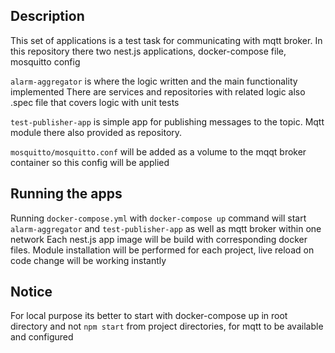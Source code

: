 ## Description

This set of applications is a test task for communicating with mqtt broker.
In this repository there two nest.js applications, docker-compose file, mosquitto config

`alarm-aggregator` is where the logic written and the main functionality implemented
There are services and repositories with related logic also .spec file that covers logic with unit tests

`test-publisher-app` is simple app for publishing messages to the topic. Mqtt module there also provided as repository.

`mosquitto/mosquitto.conf` will be added as a volume to the mqqt broker container so this config will be applied

## Running the apps

Running `docker-compose.yml` with `docker-compose up` command will start `alarm-aggregator` and `test-publisher-app` as
well as mqtt broker within one network
Each nest.js app image will be build with corresponding docker files.
Module installation will be performed for each project, live reload on code change will be working instantly

## Notice

For local purpose its better to start with docker-compose up in root directory and not `npm start` from project directories, for mqtt
to be available and configured
